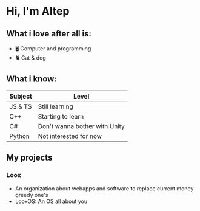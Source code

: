 # Hi, I'm Altep

## What i love after all is:
- 🖥️ Computer and programming
- 🐈 Cat & dog

## What i know:
| Subject | Level | 
|--|--|
| JS & TS | Still learning |
| C++ | Starting to learn |
| C# | Don't wanna bother with Unity|
| Python | Not interested for now |

## My projects

### Loox
- An organization about webapps and software to replace current money greedy one's
- LooxOS: An OS all about you

